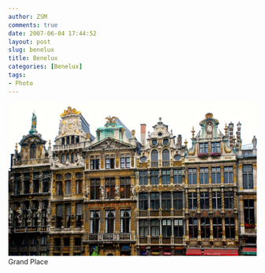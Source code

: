 ```yaml
---
author: ZSM
comments: true
date: 2007-06-04 17:44:52
layout: post
slug: benelux
title: Benelux
categories: [Benelux]
tags:
- Photo
---
```

![Benelux](/public/thumb/Benelux8.jpg)
Grand Place

